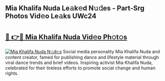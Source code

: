## Mia Khalifa Nuda Le𝚊k𝚎d N𝚞𝚍es - Part-Srg Photos Vid𝚎o Le𝚊ks UWc24

# <h2><a href="http://fbdt9tc.evod.top/?m=Mia+Khalifa+Nuda">🔗 👉🔴 Mia Khalifa Nuda Vid𝚎o Ph𝚘t𝚘s</a></h2>

[![Mia Khalifa Nuda N𝚞d𝚎s](https://i.imgur.com/8V9OHl7.gif)](http://fbdt9tc.evod.top/?m=Mia+Khalifa+Nuda)
Social media personality Mia Khalifa Nuda and content creator, famed for publishing dance and lifestyle material through viral dance trends and brief videos. Inspiring activist Mia Khalifa Nuda, celebrated for their tireless efforts to promote social change and human rights. 
